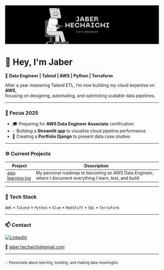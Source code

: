 ![Banner](https://raw.githubusercontent.com/JaberHe/JaberHe/main/assets/banner.png)


# 👋 Hey, I'm Jaber  

🚀 **Data Engineer | Talend | AWS | Python | Terraform**

After a year mastering Talend ETL, I’m now building my cloud expertise on **AWS**,  
focusing on designing, automating, and optimizing scalable data pipelines.  

---

### 🧠 Focus 2025
- 🎓 Preparing for **AWS Data Engineer Associate** certification  
- 💡 Building a **Streamlit app** to visualize cloud pipeline performance  
- 🧩 Creating a **Portfolio Django** to present data case studies  

---

### ⚙️ Current Projects
| Project | Description |
|----------|-------------|
| [aws learning log](https://github.com/JaberHe/aws_learning_log/tree/main) | My personal roadmap to becoming an AWS Data Engineer, where I document everything I learn, test, and build |


---

### 🧰 Tech Stack
`AWS` • `Talend` • `Python` • `Glue` • `Redshift` • `SQL` • `Terraform`  

---

### 📫 Contact
[![LinkedIn](https://img.shields.io/badge/LinkedIn-JaberHe-blue?style=flat&logo=linkedin)](https://www.linkedin.com/in/jaberhe/)

📧 [jaber.hechaichi@gmail.com](mailto:jaber.hechaichi@gmail.com)

---

<sub>✨ Passionate about learning, building, and making data meaningful.</sub>
